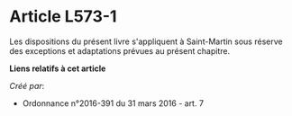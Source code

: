 # Article L573-1

Les dispositions du présent livre s'appliquent à Saint-Martin sous réserve des exceptions et adaptations prévues au présent
chapitre.

**Liens relatifs à cet article**

_Créé par_:

  - Ordonnance n°2016-391 du 31 mars 2016 - art. 7
